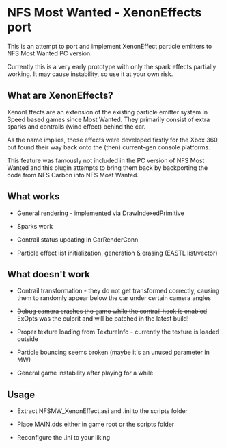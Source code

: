 # NFS Most Wanted - XenonEffects port

This is an attempt to port and implement XenonEffect particle emitters to NFS Most Wanted PC version.

Currently this is a very early prototype with only the spark effects partially working. It may cause instability, so use it at your own risk.

## What are XenonEffects?

XenonEffects are an extension of the existing particle emitter system in Speed based games since Most Wanted. They primarily consist of extra sparks and contrails (wind effect) behind the car.

As the name implies, these effects were developed firstly for the Xbox 360, but found their way back onto the (then) current-gen console platforms.

This feature was famously not included in the PC version of NFS Most Wanted and this plugin attempts to bring them back by backporting the code from NFS Carbon into NFS Most Wanted.

## What works

- General rendering - implemented via DrawIndexedPrimitive

- Sparks work

- Contrail status updating in CarRenderConn

- Particle effect list initialization, generation & erasing (EASTL list/vector)

## What doesn't work

- Contrail transformation - they do not get transformed correctly, causing them to randomly appear below the car under certain camera angles

- ~~Debug camera crashes the game while the contrail hook is enabled~~ ExOpts was the culprit and will be patched in the latest build!

- Proper texture loading from TextureInfo - currently the texture is loaded outside

- Particle bouncing seems broken (maybe it's an unused parameter in MW)

- General game instability after playing for a while

## Usage

- Extract NFSMW_XenonEffect.asi and .ini to the scripts folder

- Place MAIN.dds either in game root or the scripts folder

- Reconfigure the .ini to your liking
